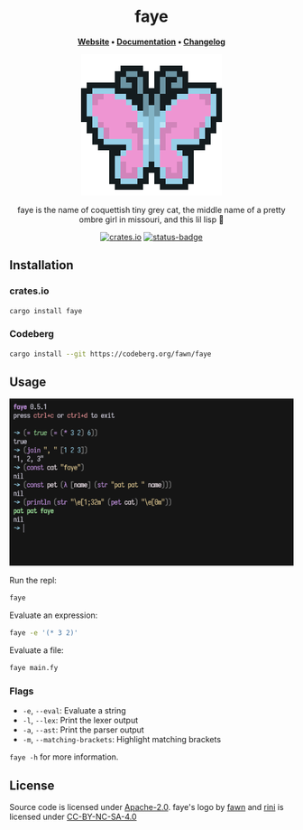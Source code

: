 <div align="center">

# faye

**[Website](https://faye.fawn.moe) • [Documentation](https://faye.codeberg.page/docs) • [Changelog](CHANGELOG.md)** 

![logo](.meta/logo.png)

faye is the name of coquettish tiny grey cat, the middle name of a pretty ombre girl in missouri, and this lil lisp 🦋

[![crates.io](https://img.shields.io/crates/v/faye.svg)](https://crates.io/crates/faye)
[![status-badge](https://ci.codeberg.org/api/badges/12559/status.svg)](https://ci.codeberg.org/repos/12559)

</div>

## Installation

### crates.io

```sh
cargo install faye
```

### Codeberg

```sh
cargo install --git https://codeberg.org/fawn/faye
```

## Usage

![scrot](.meta/repl.png)

Run the repl:

```sh
faye
```

Evaluate an expression:

```sh
faye -e '(* 3 2)'
```

Evaluate a file:

```sh
faye main.fy
```

### Flags

- `-e`, `--eval`: Evaluate a string
- `-l`, `--lex`: Print the lexer output
- `-a`, `--ast`: Print the parser output
- `-m`, `--matching-brackets`: Highlight matching brackets

`faye -h` for more information.

## License

Source code is licensed under [Apache-2.0](LICENSE). faye's logo by [fawn](https://x4.pm) and [rini](https://rinici.de) is licensed under [CC-BY-NC-SA-4.0](http://creativecommons.org/licenses/by-nc-sa/4.0/)
